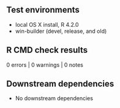 ## Test environments
* local OS X install, R 4.2.0
* win-builder (devel, release, and old)

## R CMD check results

0 errors | 0 warnings | 0 notes

## Downstream dependencies
* No downstream dependencies
